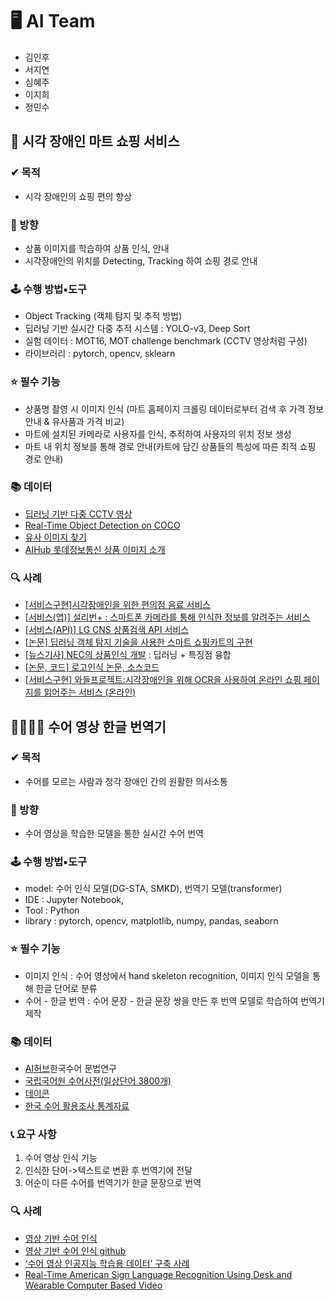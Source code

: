 # 🖥 AI Team
- 김인후
- 서지연
- 심혜주
- 이지희
- 정민수

## 🛒 시각 장애인 마트 쇼핑 서비스
### ✔ 목적
- 시각 장애인의 쇼핑 편의 향상
### 📢 방향
- 상품 이미지를 학습하여 상품 인식, 안내
- 시각장애인의 위치를 Detecting, Tracking 하여 쇼핑 경로 안내
### 🕹 수행 방법▪도구
- Object Tracking (객체 탐지 및 추적 방법)
- 딥러닝 기반 실시간 다중 추적 시스템 : YOLO-v3, Deep Sort
- 실험 데이터 : MOT16, MOT challenge benchmark (CCTV 영상처럼 구성)
- 라이브러리 : pytorch, opencv, sklearn
### ⭐ 필수 기능
- 상품명 촬영 시 이미지 인식 (마트 홈페이지 크롤링 데이터로부터 검색 후 가격 정보 안내 & 유사품과 가격 비교)
- 마트에 설치된 카메라로 사용자를 인식, 추적하여 사용자의 위치 정보 생성
- 마트 내 위치 정보를 통해 경로 안내(카트에 담긴 상품들의 특성에 따른 최적 쇼핑 경로 안내)
### 📚 데이터
- [딥러닝 기반 다중 CCTV 영상](https://drive.google.com/drive/folders/1el9kK4wgaiMzEMlfzqeQx6acoq703diP)
- [Real-Time Object Detection on COCO](https://paperswithcode.com/sota/real-time-object-detection-on-coco)
- [유사 이미지 찾기](https://velog.io/@chacha/Kaze-Keypoint-Matching-%EC%9C%A0%EC%82%AC-%EC%9D%B4%EB%AF%B8%EC%A7%80-%EC%B0%BE%EA%B8%B0)
- [AIHub 롯데정보통신 상품 이미지 소개](https://aihub.or.kr/aidata/34145) 

### 🔍 사례

- [[서비스구현]시각장애인을 위한 편의점 음료 서비스](https://github.com/se-ize/BeYerage)
- [[서비스(앱)] 설리번+ : 스마트폰 카메라를 통해 인식한 정보를 알려주는 서비스 ](https://www.mysullivan.org/)
- [[서비스(API)] LG CNS 상품검색 API 서비스](ai.lgcns.com)
- [[논문] 딥러닝 객체 탐지 기술을 사용한 스마트 쇼핑카트의 구현](https://www.koreascience.or.kr/article/JAKO202021853968918.pdf)
- [[뉴스기사] NEC의 상품인식 개발](http://www.aitimes.kr/news/articleView.html?idxno=11439) : 딥러닝 + 특징점 융합
- [[논문, 코드] 로고인식 논문, 소스코드](https://m.facebook.com/groups/TensorFlowKR/permalink/501214233552973/)
- [[서비스구현] 와들프로젝트:시각장애인을 위해 OCR을 사용하여 온라인 쇼핑 페이지를 읽어주는 서비스 (온라인)](https://www.chosun.com/national/national_general/2021/06/15/B2NNB3S35NFHTEHSRJHUUZIICM/)

## 🙆‍♂️🧏‍♀️ 수어 영상 한글 번역기
### ✔ 목적
- 수어를 모르는 사람과 청각 장애인 간의 원활한 의사소통 
### 📢 방향
- 수어 영상을 학습한 모델을 통한 실시간 수어 번역
### 🕹 수행 방법▪도구
- model: 수어 인식 모델(DG-STA, SMKD), 번역기 모델(transformer)
- IDE : Jupyter Notebook, 
- Tool : Python
- library : pytorch, opencv,  matplotlib, numpy, pandas, seaborn

### ⭐ 필수 기능
- 이미지 인식 : 수어 영상에서 hand skeleton recognition, 이미지 인식 모델을 통해 한글 단어로 분류
- 수어 - 한글 번역 : 수어 문장 - 한글 문장 쌍을 만든 후 번역 모델로 학습하여 번역기 제작

### 📚 데이터

- [AI허브](https://aihub.or.kr/aidata/7965)한국수어 문법연구
- [국립국어원 수어사전(일상단어 3800개)](https://sldict.korean.go.kr/front/main/main.do)
- [데이콘](https://dacon.io/competitions/official/235896/overview/description)
- [한국 수어 활용조사 통계자료](https://kosis.kr/statHtml/statHtml.do?orgId=113&tblId=DT_113_STBL_1030204&vw_cd=MT_ZTITLE&list_id=H2_20&scrId=&seqNo=&lang_mode=ko&obj_var_id=&itm_id=&conn_path=K1&path=%EB%AC%B8%ED%99%94%E3%86%8D%EC%97%AC%EA%B0%80%20%3E%20%ED%95%9C%EA%B5%AD%EC%88%98%EC%96%B4%ED%99%9C%EC%9A%A9%EC%A1%B0%EC%82%AC%ED%95%9C%EA%B5%AD%EC%88%98%EC%96%B4%EB%A5%BC%20%EB%B0%9C%EC%A0%84%EC%8B%9C%ED%82%A4%EA%B8%B0%20%EC%9C%84%ED%95%B4%EC%84%9C%20%ED%95%84%EC%9A%94%ED%95%9C%20%EC%9D%BC%20(1%EC%88%9C%EC%9C%84))

### 📞 요구 사항

1. 수어 영상 인식 기능
2. 인식한 단어->텍스트로 변환 후 번역기에 전달
3. 어순이 다른 수어를 번역기가 한글 문장으로 번역
### 🔍 사례
- [영상 기반 수어 인식](https://github.com/hthuwal/sign-language-gesture-recognition/blob/master/Final%20Report.pdf)
- [영상 기반 수어 인식 github](https://github.com/hthuwal/sign-language-gesture-recognition)
- [‘수어 영상 인공지능 학습용 데이터’ 구축 사례](https://blog.naver.com/testworks_mktg/222206817110)
- [Real-Time American Sign Language Recognition Using Desk and Wearable Computer Based Video](http://luthuli.cs.uiuc.edu/~daf/courses/Signals%20AI/Papers/HMMs/00735811.pdf)
